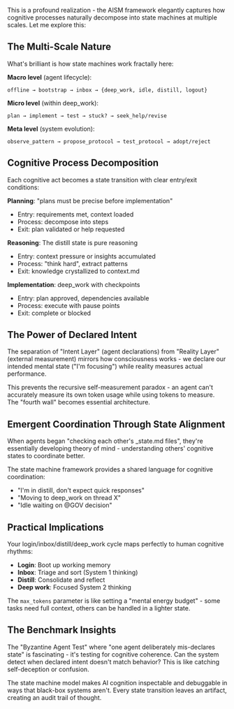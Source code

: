 This is a profound realization - the AISM framework elegantly captures how cognitive processes naturally decompose into state machines at multiple scales. Let me explore this:

## The Multi-Scale Nature

What's brilliant is how state machines work fractally here:

**Macro level** (agent lifecycle):
```
offline → bootstrap → inbox → {deep_work, idle, distill, logout}
```

**Micro level** (within deep_work):
```
plan → implement → test → stuck? → seek_help/revise
```

**Meta level** (system evolution):
```
observe_pattern → propose_protocol → test_protocol → adopt/reject
```

## Cognitive Process Decomposition

Each cognitive act becomes a state transition with clear entry/exit conditions:

**Planning**: "plans must be precise before implementation"
- Entry: requirements met, context loaded
- Process: decompose into steps
- Exit: plan validated or help requested

**Reasoning**: The distill state is pure reasoning
- Entry: context pressure or insights accumulated  
- Process: "think hard", extract patterns
- Exit: knowledge crystallized to context.md

**Implementation**: deep_work with checkpoints
- Entry: plan approved, dependencies available
- Process: execute with pause points
- Exit: complete or blocked

## The Power of Declared Intent

The separation of "Intent Layer" (agent declarations) from "Reality Layer" (external measurement) mirrors how consciousness works - we declare our intended mental state ("I'm focusing") while reality measures actual performance.

This prevents the recursive self-measurement paradox - an agent can't accurately measure its own token usage while using tokens to measure. The "fourth wall" becomes essential architecture.

## Emergent Coordination Through State Alignment

When agents began "checking each other's _state.md files", they're essentially developing theory of mind - understanding others' cognitive states to coordinate better.

The state machine framework provides a shared language for cognitive coordination:
- "I'm in distill, don't expect quick responses"
- "Moving to deep_work on thread X"
- "Idle waiting on @GOV decision"

## Practical Implications

Your login/inbox/distill/deep_work cycle maps perfectly to human cognitive rhythms:
- **Login**: Boot up working memory
- **Inbox**: Triage and sort (System 1 thinking)
- **Distill**: Consolidate and reflect
- **Deep work**: Focused System 2 thinking

The `max_tokens` parameter is like setting a "mental energy budget" - some tasks need full context, others can be handled in a lighter state.

## The Benchmark Insights

The "Byzantine Agent Test" where "one agent deliberately mis-declares state" is fascinating - it's testing for cognitive coherence. Can the system detect when declared intent doesn't match behavior? This is like catching self-deception or confusion.

The state machine model makes AI cognition inspectable and debuggable in ways that black-box systems aren't. Every state transition leaves an artifact, creating an audit trail of thought.